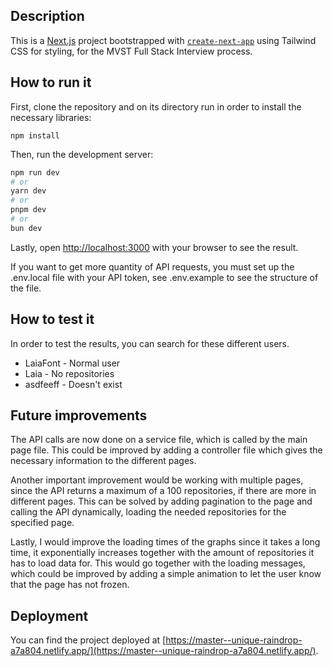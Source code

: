 ## Description
This is a [Next.js](https://nextjs.org/) project bootstrapped with [`create-next-app`](https://github.com/vercel/next.js/tree/canary/packages/create-next-app) using Tailwind CSS for styling, for the MVST Full Stack Interview process.

## How to run it
First, clone the repository and on its directory run in order to install the necessary libraries:
```
npm install
```

Then, run the development server:

```bash
npm run dev
# or
yarn dev
# or
pnpm dev
# or
bun dev
```

Lastly, open [http://localhost:3000](http://localhost:3000) with your browser to see the result.

If you want to get more quantity of API requests, you must set up the .env.local file with your API token, see .env.example to see the structure of the file.

## How to test it
In order to test the results, you can search for these different users.
* LaiaFont - Normal user
* Laia - No repositories
* asdfeeff - Doesn't exist

## Future improvements
The API calls are now done on a service file, which is called by the main page file. This could be improved by adding a controller file which gives the necessary information to the different pages.

Another important improvement would be working with multiple pages, since the API returns a maximum of a 100 repositories, if there are more in different pages. This can be solved by adding pagination to the page and calling the API dynamically, loading the needed repositories for the specified page.

Lastly, I would improve the loading times of the graphs since it takes a long time, it exponentially increases together with the amount of repositories it has to load data for. This would go together with the loading messages, which could be improved by adding a simple animation to let the user know that the page has not frozen.

## Deployment

You can find the project deployed at [https://master--unique-raindrop-a7a804.netlify.app/](https://master--unique-raindrop-a7a804.netlify.app/).
